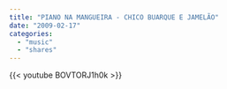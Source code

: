 ```yaml
---
title: "PIANO NA MANGUEIRA - CHICO BUARQUE E JAMELÃO"
date: "2009-02-17"
categories:
  - "music"
  - "shares"
---
```


{{< youtube BOVTORJ1h0k >}}
